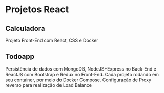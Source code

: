 # Projetos React

## Calculadora
Projeto Front-End com React, CSS e Docker

## Todoapp
Persistência de dados com MongoDB, NodeJS+Express no Back-End e ReactJS com Bootstrap e Redux no Front-End. Cada projeto rodando em seu container, por meio do Docker Compose. 
Configuração de Proxy reverso para realização de Load Balance
